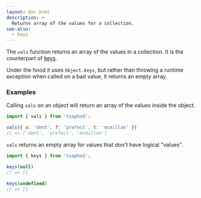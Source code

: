 ```yaml
---
layout: doc.html
description: >
  Returns array of the values for a collection.
see-also:
  - keys
---
```


The `vals` function returns an array of the values in a collection. It is the counterpart of [keys](../keys).

Under the hood it uses `Object.keys`, but rather than throwing a runtime exception when called on a bad value, it returns an empty array.

### Examples
Calling `vals` on an object will return an array of the values inside the object.

```js
import { vals } from 'tsaphod';

vals({ a: 'dent', f: 'prefect', t: 'mcmillan' })
// => ['dent', 'prefect', 'mcmillan']
```

`vals` returns an empty array for values that don't have logical "values".

```js
import { keys } from 'tsaphod';

keys(null)
// => []

keys(undefined)
// => []
```

